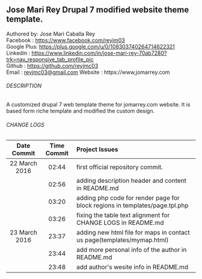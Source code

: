 ## Jose Mari Rey Drupal 7 modified website theme template.

Authored by: Jose Mari Caballa Rey<br/>
Facebook   : https://www.facebook.com/reyjm03<br/>
Google Plus: https://plus.google.com/u/0/108303740264714622321<br/>
Linkedin   : https://www.linkedin.com/in/jose-mari-rey-70ab7280?trk=nav_responsive_tab_profile_pic<br/>
Github     : https://github.com/reyjmc03<br/>
Email      : reyjmc03@gmail.com
Website    : https://www,jomarrey.com

###### DESCRIPTION
A customized drupal 7 web template theme for jomarrey.com website. It is based form riche template and modified the custom design.

###### CHANGE LOGS
| Date Commit  | Time Commit | Project Issues |
| :---: | :---: | :--- |
|  22 March 2016  | 02:44 | first official repository commit.  |
|                 | 02:56 | adding description header and content in README.md  |
|                 | 03:20 | adding php code for render page for block regions in templates/page.tpl.php  |
|                 | 03:26 | fixing the table text alignment for CHANGE LOGS in README.md |
| 23 March 2016   | 23:37 | adding new html file for maps in contact us page(templates/mymap.html) |
|                 | 23:44 | add more personal info of the author in README.md |
|                 | 23:48 | add author's wesite info in README.md |